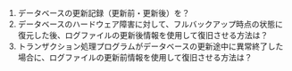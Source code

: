 1. データベースの更新記録（更新前・更新後）を？
2. データベースのハードウェア障害に対して、フルバックアップ時点の状態に復元した後、ログファイルの更新後情報を使用して復旧させる方法は？
3. トランザクション処理プログラムがデータベースの更新途中に異常終了した場合に、ログファイルの更新前情報を使用して復旧させる方法は？
